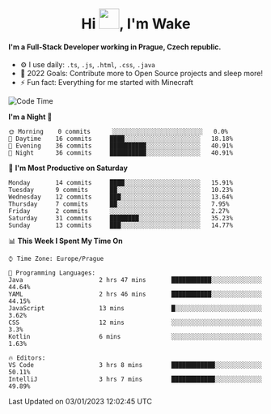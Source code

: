 <h1 align="center">Hi <img src="https://raw.githubusercontent.com/MrWakeCZ/MrWakeCZ/master/Hi.gif" width="40px" />, I'm Wake</h1>

#### I'm a Full-Stack Developer working in Prague, Czech republic.
- ⚙️ I use daily: `.ts`, `.js`, `.html`, `.css`, `.java`
- 🥅 2022 Goals: Contribute more to Open Source projects and sleep more!
- ⚡ Fun fact: Everything for me started with Minecraft

<!--START_SECTION:waka-->
![Code Time](http://img.shields.io/badge/Code%20Time-2%2C876%20hrs%2036%20mins-blue)

**I'm a Night 🦉** 

```text
🌞 Morning    0 commits      ░░░░░░░░░░░░░░░░░░░░░░░░░   0.0% 
🌆 Daytime    16 commits     ████░░░░░░░░░░░░░░░░░░░░░   18.18% 
🌃 Evening    36 commits     ██████████░░░░░░░░░░░░░░░   40.91% 
🌙 Night      36 commits     ██████████░░░░░░░░░░░░░░░   40.91%

```
📅 **I'm Most Productive on Saturday** 

```text
Monday       14 commits     ████░░░░░░░░░░░░░░░░░░░░░   15.91% 
Tuesday      9 commits      ██░░░░░░░░░░░░░░░░░░░░░░░   10.23% 
Wednesday    12 commits     ███░░░░░░░░░░░░░░░░░░░░░░   13.64% 
Thursday     7 commits      ██░░░░░░░░░░░░░░░░░░░░░░░   7.95% 
Friday       2 commits      ░░░░░░░░░░░░░░░░░░░░░░░░░   2.27% 
Saturday     31 commits     ████████░░░░░░░░░░░░░░░░░   35.23% 
Sunday       13 commits     ███░░░░░░░░░░░░░░░░░░░░░░   14.77%

```


📊 **This Week I Spent My Time On** 

```text
⌚︎ Time Zone: Europe/Prague

💬 Programming Languages: 
Java                     2 hrs 47 mins       ███████████░░░░░░░░░░░░░░   44.64% 
YAML                     2 hrs 46 mins       ███████████░░░░░░░░░░░░░░   44.15% 
JavaScript               13 mins             █░░░░░░░░░░░░░░░░░░░░░░░░   3.62% 
CSS                      12 mins             ░░░░░░░░░░░░░░░░░░░░░░░░░   3.3% 
Kotlin                   6 mins              ░░░░░░░░░░░░░░░░░░░░░░░░░   1.63%

🔥 Editors: 
VS Code                  3 hrs 8 mins        ████████████░░░░░░░░░░░░░   50.11% 
IntelliJ                 3 hrs 7 mins        ████████████░░░░░░░░░░░░░   49.89%

```


 Last Updated on 03/01/2023 12:02:45 UTC
<!--END_SECTION:waka-->

